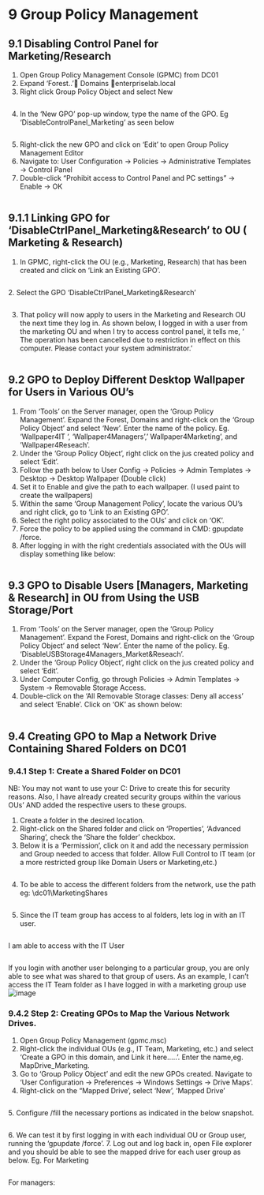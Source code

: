 # 9 Group Policy Management

## 9.1 Disabling Control Panel for Marketing/Research
1. Open Group Policy Management Console (GPMC) from DC01
2. Expand ‘Forest..’ Domains enterpriselab.local
3. Right click Group Policy Object and select New

<p align="center">
  <img src="https://github.com/user-attachments/assets/d81fdf9e-595c-46ea-a546-31fe172d5242" alt="">
</p>
  
4.	In the ‘New GPO’ pop-up window, type the name of the GPO. 
Eg ‘DisableControlPanel_Marketing’ as seen below  

<p align="center">
  <img src="https://github.com/user-attachments/assets/c6f1473c-32e2-4d4c-9cd1-0451673be788" alt="">
</p>

5.	Right-click the new GPO and click on ‘Edit’ to open Group Policy Management Editor  
6.	Navigate to: User Configuration → Policies → Administrative Templates → Control Panel  
7.	Double-click “Prohibit access to Control Panel and PC settings” → Enable → OK  
<p align="center">
  <img src="![image](https://github.com/user-attachments/assets/780ef3b1-8a14-4ec3-99b2-ee1bc1a9d6b2)
" alt="">
</p>

## 9.1.1 Linking GPO for ‘DisableCtrlPanel_Marketing&Research’  to OU ( Marketing & Research)  
1.	In GPMC, right-click the OU (e.g., Marketing, Research) that has been created and
   click on ‘Link an Existing GPO’.
<p align="center">
  <img src="https://github.com/user-attachments/assets/7d6aca67-8e81-4da4-a806-2226bb8fbe6b" alt="">
</p>
2.	Select the GPO ‘DisableCtrlPanel_Marketing&Research’  
<p align="center">
  <img src="https://github.com/user-attachments/assets/54e2a41a-ff93-45a5-aadf-5537c2f97449" alt="">
</p>

3.	That policy will now apply to users in the Marketing and Research OU the next time they log in.
As shown below, I logged in with a user from the marketing OU and when I try to access control panel, it tells me,
‘ The operation has been cancelled due to restriction in effect on this computer.
 Please contact your system administrator.’
<p align="center">
  <img src="https://github.com/user-attachments/assets/2926e014-2219-465e-bbde-fe0e7b0f9736" alt="">
</p>


## 9.2 GPO to Deploy Different Desktop Wallpaper for Users in Various OU’s
1.	From ‘Tools’ on the Server manager, open the ‘Group Policy Management’.
Expand the Forest, Domains and right-click on the ‘Group Policy Object’ and select ‘New’.
Enter the name of the policy. Eg. ‘Wallpaper4IT ‘, ‘Wallpaper4Managers’,’ Wallpaper4Marketing’, and ’Wallpaper4Reseach’.  
2.	Under the ‘Group Policy Object’, right click on the jus created policy and select ‘Edit’.  
3.	Follow the path below to User Config → Policies → Admin Templates → Desktop → Desktop Wallpaper (Double click)  
4.	Set it to Enable and give the path to each wallpaper. (I used paint to create the wallpapers)  
5.	Within the same ‘Group Management Policy’, locate the various OU’s and right click, go to ‘Link to an Existing GPO’.  
6.	Select the right policy associated to the OUs’ and click on ‘OK’.  
7.	Force the policy to be applied using the command in CMD: gpupdate /force.  
8.	After logging in with the right credentials associated with the OUs will display something like below:
   
<p align="center">
  <img src="https://github.com/user-attachments/assets/ed968c9e-d597-4b56-9dbc-80824931cabb" alt="">
</p>

## 9.3 GPO to Disable Users [Managers, Marketing & Research] in OU from Using the USB Storage/Port
1.	From ‘Tools’ on the Server manager, open the ‘Group Policy Management’.
Expand the Forest, Domains and right-click on the ‘Group Policy Object’ and select ‘New’.
Enter the name of the policy. Eg. ‘DisableUSBStorage4Managers_Market&Reseach’.  
2.	Under the ‘Group Policy Object’, right click on the jus created policy and select ‘Edit’.  
3.	Under Computer Config, go through Policies → Admin Templates → System → Removable Storage Access.
4.	Double-click on the ‘All Removable Storage classes: Deny all access’ and select ‘Enable’.
   Click on ‘OK’ as shown below:

<p align="center">
  <img src="https://github.com/user-attachments/assets/d151bee2-59a7-4524-8bf0-3e2973a5e47b" alt="">
</p>

## 9.4 Creating GPO to Map a Network Drive Containing Shared Folders on DC01
### 9.4.1 Step 1: Create a Shared Folder on DC01
NB: You may not want to use your C: Drive to create this for security reasons.
Also, I have already created security groups within the various OUs’ AND added the respective users to these groups.  
1.	Create a folder in the desired location.  
2.	Right-click on the Shared folder and click on ‘Properties’, ‘Advanced Sharing’, check the ‘Share the folder’ checkbox.  
3.	Below it is a ‘Permission’, click on it and add the necessary permission and Group needed to access that folder. Allow Full Control to IT team  (or a more restricted group like Domain Users or Marketing,etc.)  

<p align="center">
  <img src="https://github.com/user-attachments/assets/36b087b8-5a17-4ec9-b988-24d156b80ebd" alt="">
</p>
  
4.	To be able to access the different folders from the network, use the path eg:
\\dc01\MarketingShares

<p align="center">
  <img src="https://github.com/user-attachments/assets/4f2e935a-7c02-4344-90f5-5513a24fd89b" alt="">
</p>

5.	Since the IT team  group has access to al folders, lets log in with an IT user. 

<p align="center">
  <img src="https://github.com/user-attachments/assets/d42b26ba-7e65-44a6-9902-c60626ac559" alt="">
</p>

I am able to access with the IT User

<p align="center">
  <img src="https://github.com/user-attachments/assets/1de167eb-25bb-46ed-b02c-c1c16fa565b6" alt="">
</p>

If you login with another user belonging to a particular group, you are only able to see what was shared to that group of users.
As an example, I can’t access the IT Team folder as I have logged in with a marketing group use
![image](https://github.com/user-attachments/assets/d45cb750-da2e-4de9-a31c-362054c5ea40)


### 9.4.2 Step 2: Creating GPOs to Map the Various Network Drives.
1.	Open Group Policy Management (gpmc.msc)  
2.	 Right-click the individual OUs (e.g., IT Team, Marketing, etc.) and  select ‘Create a GPO in this domain, and Link it here…..’. Enter the name,eg. MapDrive_Marketing.  
3.	Go to ‘Group Policy Object’ and edit the new GPOs created. Navigate to ‘User Configuration → Preferences → Windows Settings → Drive Maps’.  
4.	Right-click on the “Mapped Drive’, select ‘New’, ‘Mapped Drive’  

<p align="center">
  <img src="https://github.com/user-attachments/assets/288b233c-2ae5-4430-bae0-315059e7fa34" alt="">
</p>
5.	Configure /fill the necessary portions as indicated in the below snapshot.

<p align="center">
  <img src="https://github.com/user-attachments/assets/f4fbc188-c866-4d1a-b7bf-6603563045d2" alt="">
</p>
6.	We can test it by first logging in with each individual OU or Group user, running the ‘gpupdate /force’.  
7.	Log out and log back in, open File explorer and you should be able to see the mapped drive for each user group as below. Eg. For Marketing  

<p align="center">
  <img src="https://github.com/user-attachments/assets/5ee4f256-dad5-4561-a2bb-dc6927a91c6f" alt="">
</p>

For managers:
<p align="center">
  <img src="https://github.com/user-attachments/assets/2b66449f-6a40-4be2-b21f-7b2bc1d862cf" alt="">
</p>

